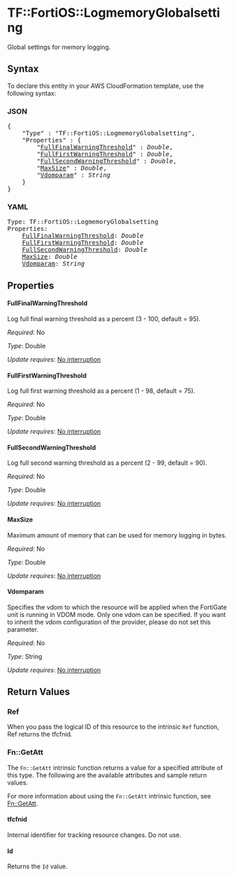 # TF::FortiOS::LogmemoryGlobalsetting

Global settings for memory logging.

## Syntax

To declare this entity in your AWS CloudFormation template, use the following syntax:

### JSON

<pre>
{
    "Type" : "TF::FortiOS::LogmemoryGlobalsetting",
    "Properties" : {
        "<a href="#fullfinalwarningthreshold" title="FullFinalWarningThreshold">FullFinalWarningThreshold</a>" : <i>Double</i>,
        "<a href="#fullfirstwarningthreshold" title="FullFirstWarningThreshold">FullFirstWarningThreshold</a>" : <i>Double</i>,
        "<a href="#fullsecondwarningthreshold" title="FullSecondWarningThreshold">FullSecondWarningThreshold</a>" : <i>Double</i>,
        "<a href="#maxsize" title="MaxSize">MaxSize</a>" : <i>Double</i>,
        "<a href="#vdomparam" title="Vdomparam">Vdomparam</a>" : <i>String</i>
    }
}
</pre>

### YAML

<pre>
Type: TF::FortiOS::LogmemoryGlobalsetting
Properties:
    <a href="#fullfinalwarningthreshold" title="FullFinalWarningThreshold">FullFinalWarningThreshold</a>: <i>Double</i>
    <a href="#fullfirstwarningthreshold" title="FullFirstWarningThreshold">FullFirstWarningThreshold</a>: <i>Double</i>
    <a href="#fullsecondwarningthreshold" title="FullSecondWarningThreshold">FullSecondWarningThreshold</a>: <i>Double</i>
    <a href="#maxsize" title="MaxSize">MaxSize</a>: <i>Double</i>
    <a href="#vdomparam" title="Vdomparam">Vdomparam</a>: <i>String</i>
</pre>

## Properties

#### FullFinalWarningThreshold

Log full final warning threshold as a percent (3 - 100, default = 95).

_Required_: No

_Type_: Double

_Update requires_: [No interruption](https://docs.aws.amazon.com/AWSCloudFormation/latest/UserGuide/using-cfn-updating-stacks-update-behaviors.html#update-no-interrupt)

#### FullFirstWarningThreshold

Log full first warning threshold as a percent (1 - 98, default = 75).

_Required_: No

_Type_: Double

_Update requires_: [No interruption](https://docs.aws.amazon.com/AWSCloudFormation/latest/UserGuide/using-cfn-updating-stacks-update-behaviors.html#update-no-interrupt)

#### FullSecondWarningThreshold

Log full second warning threshold as a percent (2 - 99, default = 90).

_Required_: No

_Type_: Double

_Update requires_: [No interruption](https://docs.aws.amazon.com/AWSCloudFormation/latest/UserGuide/using-cfn-updating-stacks-update-behaviors.html#update-no-interrupt)

#### MaxSize

Maximum amount of memory that can be used for memory logging in bytes.

_Required_: No

_Type_: Double

_Update requires_: [No interruption](https://docs.aws.amazon.com/AWSCloudFormation/latest/UserGuide/using-cfn-updating-stacks-update-behaviors.html#update-no-interrupt)

#### Vdomparam

Specifies the vdom to which the resource will be applied when the FortiGate unit is running in VDOM mode. Only one vdom can be specified. If you want to inherit the vdom configuration of the provider, please do not set this parameter.

_Required_: No

_Type_: String

_Update requires_: [No interruption](https://docs.aws.amazon.com/AWSCloudFormation/latest/UserGuide/using-cfn-updating-stacks-update-behaviors.html#update-no-interrupt)

## Return Values

### Ref

When you pass the logical ID of this resource to the intrinsic `Ref` function, Ref returns the tfcfnid.

### Fn::GetAtt

The `Fn::GetAtt` intrinsic function returns a value for a specified attribute of this type. The following are the available attributes and sample return values.

For more information about using the `Fn::GetAtt` intrinsic function, see [Fn::GetAtt](https://docs.aws.amazon.com/AWSCloudFormation/latest/UserGuide/intrinsic-function-reference-getatt.html).

#### tfcfnid

Internal identifier for tracking resource changes. Do not use.

#### Id

Returns the <code>Id</code> value.

